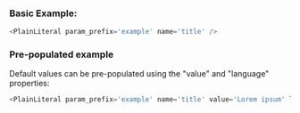 ### Basic Example:

```js
<PlainLiteral param_prefix='example' name='title' />
```

### Pre-populated example

Default values can be pre-populated using the "value" and "language" properties:

```js
<PlainLiteral param_prefix='example' name='title' value='Lorem ipsum' language='en'/>
```
